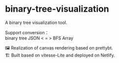 # binary-tree-visualization

 A binary tree visualization tool.
 
 Support conversion：
 <br/>
 binary tree JSON  < = > BFS Array
 
 
🖼️ Realization of canvas rendering based on prettybt.
<br/>
🏗️ Built based on vitesse-Lite and deployed on Netlify.
